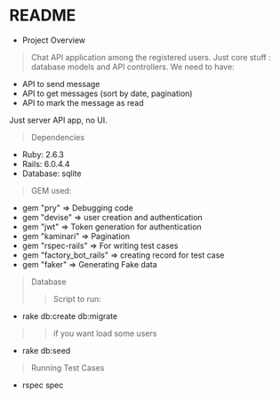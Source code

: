 # README
* Project Overview
> Chat API application among the registered users. Just core stuff : database models and API controllers. We need to have:
  - API to send message
  - API to get messages (sort by date, pagination)
  - API to mark the message as read
  
  Just server API app,
  no UI.

> Dependencies
* Ruby: 2.6.3
* Rails: 6.0.4.4
* Database: sqlite

> GEM used: 
 - gem "pry" => Debugging code
 - gem "devise" => user creation and authentication
 - gem "jwt" => Token generation for authentication
 - gem "kaminari" => Pagination
 - gem "rspec-rails" => For writing test cases
 - gem "factory_bot_rails" => creating record for test case
 - gem "faker" => Generating Fake data


> Database 
>> Script to run: 
  - rake db:create db:migrate
>>if you want load some users
  - rake db:seed

> Running Test Cases
 - rspec spec
